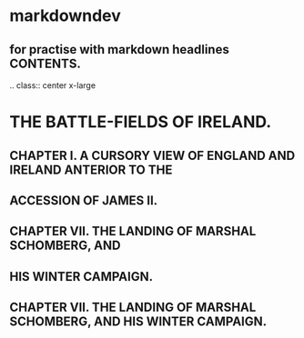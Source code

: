 # markdowndev
for practise with markdown headlines
CONTENTS.
----------
   .. class:: center x-large

THE BATTLE-FIELDS OF IRELAND.
=============================

CHAPTER I. A CURSORY VIEW OF ENGLAND AND IRELAND ANTERIOR TO THE
-----------------------------------------------------------------
ACCESSION OF JAMES II.
--------------------------------


CHAPTER VII. THE LANDING OF MARSHAL SCHOMBERG, AND
----------------------------------------------------
HIS WINTER CAMPAIGN.
------------------------


CHAPTER VII. THE LANDING OF MARSHAL SCHOMBERG, AND HIS WINTER CAMPAIGN.
------------------------------------------------------------------------
